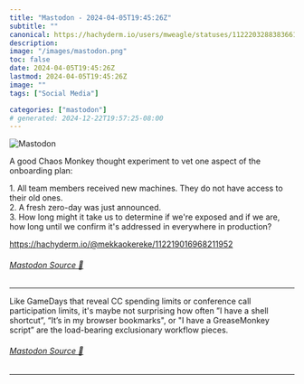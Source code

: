 ```yaml
---
title: "Mastodon - 2024-04-05T19:45:26Z"
subtitle: ""
canonical: https://hachyderm.io/users/mweagle/statuses/112220328838366136
description:
image: "/images/mastodon.png"
toc: false
date: 2024-04-05T19:45:26Z
lastmod: 2024-04-05T19:45:26Z
image: ""
tags: ["Social Media"]

categories: ["mastodon"]
# generated: 2024-12-22T19:57:25-08:00
---
```

![Mastodon](/images/mastodon.png)

<p>A good Chaos Monkey thought experiment to vet one aspect of the onboarding plan:</p><p>1. All team members received new machines. They do not have access to their old ones.<br />2. A fresh zero-day was just announced.<br />3. How long might it take us to determine if we&#39;re exposed and if we are, how long until we confirm it&#39;s addressed in everywhere in production?</p><p><a href="https://hachyderm.io/@mekkaokereke/112219016968211952" target="_blank" rel="nofollow noopener noreferrer" translate="no"><span class="invisible">https://</span><span class="ellipsis">hachyderm.io/@mekkaokereke/112</span><span class="invisible">219016968211952</span></a></p>


###### [Mastodon Source 🐘](https://hachyderm.io/@mweagle/112220328838366136)

___

<p>Like GameDays that reveal CC spending limits or conference call participation limits, it&#39;s maybe not surprising how often ”I have a shell shortcut”, “It’s in my browser bookmarks&quot;, or &quot;I have a GreaseMonkey script” are the load-bearing exclusionary workflow pieces.</p>


###### [Mastodon Source 🐘](https://hachyderm.io/@mweagle/112220338493427927)

___
